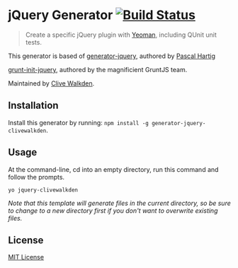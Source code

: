 # jQuery Generator [![Build Status](https://secure.travis-ci.org/clivewalkden/generator-jquery-clivewalkden.png?branch=master)](https://travis-ci.org/clivewalkden/generator-jquery-clivewalkden)

> Create a specific jQuery plugin with [Yeoman][], including QUnit unit tests.

This generator is based of
[generator-jquery](https://github.com/yeoman/generator-jquery), authored by [Pascal Hartig](https://github.com/passy)

[grunt-init-jquery](https://github.com/gruntjs/grunt-init-jquery), authored by the
magnificient GruntJS team.

Maintained by [Clive Walkden](http://clivewalkden.co.uk).

[Yeoman]: http://yeoman.io/


## Installation

Install this generator by running: `npm install -g generator-jquery-clivewalkden`.


## Usage

At the command-line, cd into an empty directory, run this command and follow the prompts.

```
yo jquery-clivewalkden
```

_Note that this template will generate files in the current directory, so be sure to change to a new directory first if you don't want to overwrite existing files._


## License

[MIT License](http://en.wikipedia.org/wiki/MIT_License)
